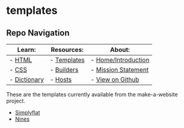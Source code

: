 # templates

## Repo Navigation

| Learn:                          | Resources:                         | About:
| ------------------------------- | ---------------------------------- | ---------------------------------------------
| - [HTML](../guides/html.md)        | - [Templates](readme.md) | - [Home/Introduction](../)
| - [CSS](../guides/css.md)          | - [Builders](../guides/builders.md)   | - [Mission Statement](../mission-statement.md)
| - [Dictionary](../guides/vocab.md) | - [Hosts](../guides/hosts.md)         | - [View on Github](https://github.com/skylestia/make-a-website)

These are the templates currently available from the make-a-website project.

- [Simplyflat](https://skylestia.github.io/make-a-website/templates/simplyflat/)
- [Nines](https://skylestia.github.io/make-a-website/templates/nines/)